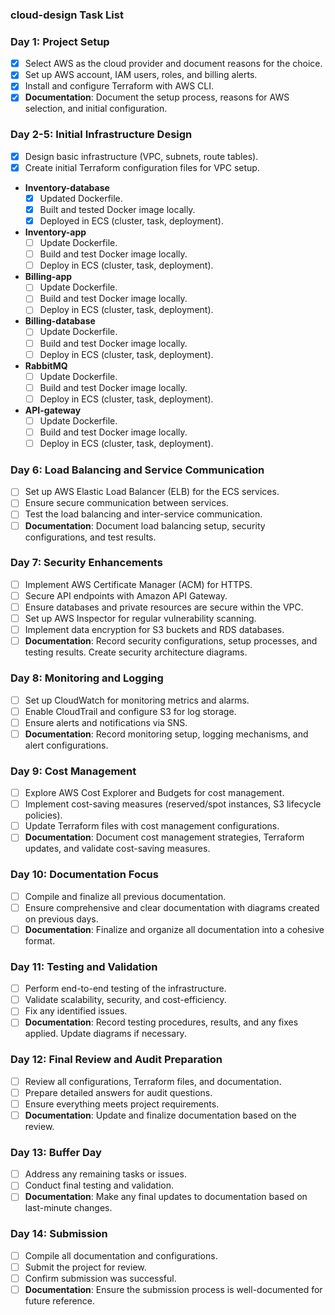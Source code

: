 ### cloud-design Task List

### Day 1: Project Setup
- [x] Select AWS as the cloud provider and document reasons for the choice.
- [x] Set up AWS account, IAM users, roles, and billing alerts.
- [x] Install and configure Terraform with AWS CLI.
- [x] **Documentation**: Document the setup process, reasons for AWS selection, and initial configuration.

### Day 2-5: Initial Infrastructure Design
- [x] Design basic infrastructure (VPC, subnets, route tables).
- [x] Create initial Terraform configuration files for VPC setup.

- **Inventory-database**
  - [x] Updated Dockerfile.
  - [x] Built and tested Docker image locally.
  - [x] Deployed in ECS (cluster, task, deployment).

- **Inventory-app**
  - [ ] Update Dockerfile.
  - [ ] Build and test Docker image locally.
  - [ ] Deploy in ECS (cluster, task, deployment).

- **Billing-app**
  - [ ] Update Dockerfile.
  - [ ] Build and test Docker image locally.
  - [ ] Deploy in ECS (cluster, task, deployment).

- **Billing-database**
  - [ ] Update Dockerfile.
  - [ ] Build and test Docker image locally.
  - [ ] Deploy in ECS (cluster, task, deployment).

- **RabbitMQ**
  - [ ] Update Dockerfile.
  - [ ] Build and test Docker image locally.
  - [ ] Deploy in ECS (cluster, task, deployment).

- **API-gateway**
  - [ ] Update Dockerfile.
  - [ ] Build and test Docker image locally.
  - [ ] Deploy in ECS (cluster, task, deployment).

### Day 6: Load Balancing and Service Communication
- [ ] Set up AWS Elastic Load Balancer (ELB) for the ECS services.
- [ ] Ensure secure communication between services.
- [ ] Test the load balancing and inter-service communication.
- [ ] **Documentation**: Document load balancing setup, security configurations, and test results.

### Day 7: Security Enhancements
- [ ] Implement AWS Certificate Manager (ACM) for HTTPS.
- [ ] Secure API endpoints with Amazon API Gateway.
- [ ] Ensure databases and private resources are secure within the VPC.
- [ ] Set up AWS Inspector for regular vulnerability scanning.
- [ ] Implement data encryption for S3 buckets and RDS databases.
- [ ] **Documentation**: Record security configurations, setup processes, and testing results. Create security architecture diagrams.

### Day 8: Monitoring and Logging
- [ ] Set up CloudWatch for monitoring metrics and alarms.
- [ ] Enable CloudTrail and configure S3 for log storage.
- [ ] Ensure alerts and notifications via SNS.
- [ ] **Documentation**: Record monitoring setup, logging mechanisms, and alert configurations.

### Day 9: Cost Management
- [ ] Explore AWS Cost Explorer and Budgets for cost management.
- [ ] Implement cost-saving measures (reserved/spot instances, S3 lifecycle policies).
- [ ] Update Terraform files with cost management configurations.
- [ ] **Documentation**: Document cost management strategies, Terraform updates, and validate cost-saving measures.

### Day 10: Documentation Focus
- [ ] Compile and finalize all previous documentation.
- [ ] Ensure comprehensive and clear documentation with diagrams created on previous days.
- [ ] **Documentation**: Finalize and organize all documentation into a cohesive format.

### Day 11: Testing and Validation
- [ ] Perform end-to-end testing of the infrastructure.
- [ ] Validate scalability, security, and cost-efficiency.
- [ ] Fix any identified issues.
- [ ] **Documentation**: Record testing procedures, results, and any fixes applied. Update diagrams if necessary.

### Day 12: Final Review and Audit Preparation
- [ ] Review all configurations, Terraform files, and documentation.
- [ ] Prepare detailed answers for audit questions.
- [ ] Ensure everything meets project requirements.
- [ ] **Documentation**: Update and finalize documentation based on the review.

### Day 13: Buffer Day
- [ ] Address any remaining tasks or issues.
- [ ] Conduct final testing and validation.
- [ ] **Documentation**: Make any final updates to documentation based on last-minute changes.

### Day 14: Submission
- [ ] Compile all documentation and configurations.
- [ ] Submit the project for review.
- [ ] Confirm submission was successful.
- [ ] **Documentation**: Ensure the submission process is well-documented for future reference.